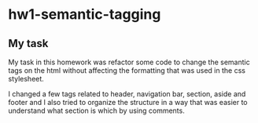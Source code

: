 # hw1-semantic-tagging
## My task

My task in this homework was refactor some code to change the semantic tags on the html without affecting the formatting that was used in the css stylesheet. 

I changed a few tags related to header, navigation bar, section, aside and footer and I also tried to organize the structure in a way that was easier to understand what section is which by using comments. 




